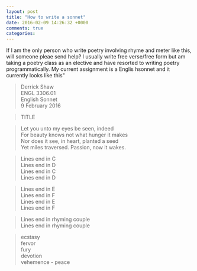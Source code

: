 ```yaml
---
layout: post
title: "How to write a sonnet"
date: 2016-02-09 14:26:32 +0000
comments: true
categories: 
---
```


If I am the only person who write poetry involving rhyme and meter like this, will someone pleae send help? I usually write free verse/free form but am taking a poetry class as an elective and have resorted to writing poetry programmatically. My current assignment is a Englis hsonnet and it currently looks like this"

>Derrick Shaw  
>ENGL 3306.01  
>English Sonnet  
>9 February 2016    

>TITLE    

>Let you unto my eyes be seen, indeed  
>For beauty knows not what hunger it makes  
>Nor does it see, in heart, planted a seed  
>Yet miles traversed. Passion, now it wakes.  

>Lines end in C  
>Lines end in D  
>Lines end in C  
>Lines end in D  
  
>Lines end in E  
>Lines end in F  
>Lines end in E  
>Lines end in F  
  
>Lines end in rhyming couple  
>Lines end in rhyming couple  
  
>ecstasy  
>fervor  
>fury  
>devotion  
>vehemence - peace  